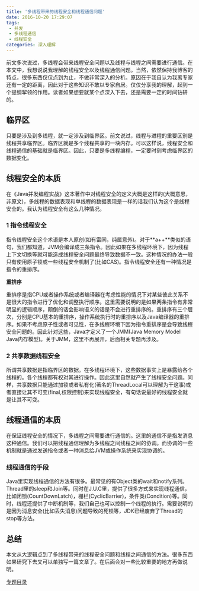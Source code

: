 ```yaml
---
title: '多线程带来的线程安全和线程通信问题'
date: 2016-10-20 17:29:07
tags: 
 - 并发
 - 多线程通信
 - 线程安全
categories: 深入理解
---
```

前文多次说过，多线程会带来线程安全问题以及线程与线程之间需要进行通信。在本文中，我想说说我理解的线程安全以及线程通信问题。当然，依然保持我博客的特点，很多东西仅仅点到为止，不做非常深入的分析。原因在于我自认为我离专家还有一定的距离，因此对于这些知识不敢以专家自居。仅仅分享我的理解，起到一个提纲挈领的作用。读者如果想要就某个点深入下去，还是需要一定的时间钻研的。 

<!--more-->

<h2>临界区</h2>

只要是涉及到多线程，就一定涉及到临界区。前文说过，线程与进程的重要区别是线程共享临界区。临界区就是多个线程共享的一块内存。可以这样说，线程安全和线程通信的基础就是临界区。因此，只要是多线程编程，一定要时刻考虑临界区的数据变化。

<h2>线程安全的本质</h2>

在《Java并发编程实战》这本著作中对线程安全的定义大概是这样的(大概意思，非原文)，多线程的数据表现和单线程的数据表现是一样的话我们认为这个是线程安全的。我认为线程安全有这么几种情况。

<h3>1 指令线程安全</h3>

指令线程安全这个术语是本人原创(如有雷同，纯属意外)。对于**a++**类似的语句，我们都知道，JVM会编译成三条指令。因此如果在多线程环境下，因为线程上下文切换等就可能造成线程安全问题最终导致数据不一致。这种情况的办法一般只有使用原子锁或一些线程安全机制了(比如CAS)。指令线程安全还有一种情况是指令的重排序。

**重排序**

重排序是指CPU或者操作系统或者编译器在考虑性能的情况下对某些彼此关系不是很大的指令进行了优化和调整执行顺序。这里需要说明的是如果两条指令有非常明显的逻辑顺序，颠倒的话会影响语义的话是不会进行重排序的。重排序有三个层次，分别是CPU基本的重排序，操作系统执行时的重排序以及Java编译器的重排序。如果不考虑原子性或者可见性，在多线程环境下因为指令重排序是会导致线程安全问题的。因此针对这些，Java才定义了一个JMM(Java Memory Model Java内存模型)。关于JMM，这里不再展开，后面相关专题再涉及。

<h3>2 共享数据线程安全</h3>

所谓共享数据是指临界区的数据。在多线程环境下，这些数据事实上是暴露给各个线程的。各个线程都有权对其进行操作。因此这里自然就产生了线程安全问题。同样，共享数据只能通过加锁或者私有化(著名的ThreadLocal可以理解为干这事)或者直接让其不可变(final,权限控制)来实现线程安全，有句话说最好的线程安全就是让其不可变。

<h2>线程通信的本质</h2>

在保证线程安全的情况下，多线程之间需要进行通信的。这里的通信不是指发消息这种通信。我们可以把线程通信理解为多线程之间线程之间的协调。而协调的一些机制就是通过发送指令或者一种消息给JVM或操作系统来实现协调的。

<h3>线程通信的手段</h3>

Java里实现线程通信的方法有很多。最常见的有Object类的wait和notify系列。Thread里的sleep和Join等。同时在J.U.C里，提供了很多方式来实现线程通信，比如闭锁(CountDownLatch)，栅栏(CyclicBarrier)，条件类(Condition)等。同时，线程还提供了中断机制等，我们自己也可以控制一个线程的执行。需要说明的是因为消息安全(比如丢失消息)问题导致的死锁等，JDK已经废弃了Thread的stop等方法。

<h2>总结</h2>

本文从大逻辑点到了多线程带来的线程安全问题和线程之间通信的方法。很多东西如果研究下去又可以单独写一篇文章了。在后面会对一些比较重要的地方再做说明。

[专题目录](http://wantedonline.cn/2016/09/08/20160908-1/)

